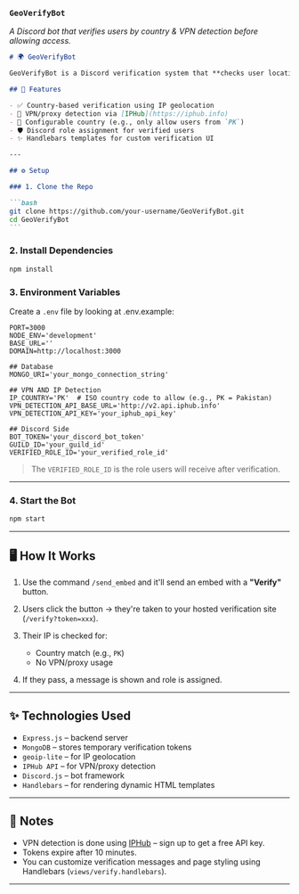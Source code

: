 ### `GeoVerifyBot`

_A Discord bot that verifies users by country & VPN detection before allowing access._

````md
# 🌍 GeoVerifyBot

GeoVerifyBot is a Discord verification system that **checks user location and VPN status** before granting access to your Discord server. You can set a specific country (e.g. Pakistan), and only users from that country will be allowed through the verification process.

## 🔐 Features

- ✅ Country-based verification using IP geolocation
- 🚫 VPN/proxy detection via [IPHub](https://iphub.info)
- 🎯 Configurable country (e.g., only allow users from `PK`)
- 🛡️ Discord role assignment for verified users
- ✨ Handlebars templates for custom verification UI

---

## ⚙️ Setup

### 1. Clone the Repo

```bash
git clone https://github.com/your-username/GeoVerifyBot.git
cd GeoVerifyBot
```
````

### 2. Install Dependencies

```bash
npm install
```

### 3. Environment Variables

Create a `.env` file by looking at .env.example:

```env
PORT=3000
NODE_ENV='development'
BASE_URL=''
DOMAIN=http://localhost:3000

## Database
MONGO_URI='your_mongo_connection_string'

## VPN AND IP Detection
IP_COUNTRY='PK'  # ISO country code to allow (e.g., PK = Pakistan)
VPN_DETECTION_API_BASE_URL='http://v2.api.iphub.info'
VPN_DETECTION_API_KEY='your_iphub_api_key'

## Discord Side
BOT_TOKEN='your_discord_bot_token'
GUILD_ID='your_guild_id'
VERIFIED_ROLE_ID='your_verified_role_id'
```

> The `VERIFIED_ROLE_ID` is the role users will receive after verification.

---

### 4. Start the Bot

```bash
npm start
```

---

## 🖥️ How It Works

1. Use the command `/send_embed` and it'll send an embed with a **"Verify"** button.
2. Users click the button → they're taken to your hosted verification site (`/verify?token=xxx`).
3. Their IP is checked for:

   - Country match (e.g., `PK`)
   - No VPN/proxy usage

4. If they pass, a message is shown and role is assigned.

---

## ✨ Technologies Used

- `Express.js` – backend server
- `MongoDB` – stores temporary verification tokens
- `geoip-lite` – for IP geolocation
- `IPHub API` – for VPN/proxy detection
- `Discord.js` – bot framework
- `Handlebars` – for rendering dynamic HTML templates

---

## 📌 Notes

- VPN detection is done using [IPHub](https://iphub.info) – sign up to get a free API key.
- Tokens expire after 10 minutes.
- You can customize verification messages and page styling using Handlebars (`views/verify.handlebars`).

---
